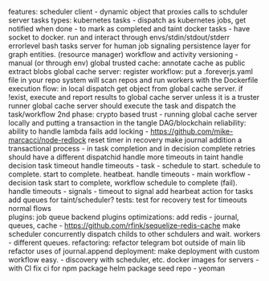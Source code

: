 features:
	scheduler client - dynamic object that proxies calls to schduler server
	tasks types:
		kubernetes tasks - dispatch as kubernetes jobs, get notified when done - to mark as completed and taint
		docker tasks - have socket to docker. run and interact through envs/stdin/stdout/stderr errorlevel
		bash tasks
	server for human job signaling
	persistence layer for graph entities. (resource manager)
	workflow and activity versioning - manual (or through env)
	global trusted cache:
		annotate cache as public
		extract blobs
		global cache server:
			register workflow:
				put a .foreverjs.yaml file in your repo
				system will scan repos and run workers with the Dockerfile
			execution flow:
				in local dispatch
				get object from global cache server. 
				if !exist, execute and report results to global cache server unless it is a truster runner
				global cache server should execute the task and dispatch the task/workflow
				2nd phase: crypto based trust - running global cache server locally and putting a transaction in the tangle DAG/blockchain
reliability:
	ability to handle lambda fails
	add locking - https://github.com/mike-marcacci/node-redlock
	reset timer in recovery
	make journal addition a transactional process - in task completion and in decision complete
	retries should have a different dispatchid
	handle more timeouts in taint
	handle decision task timeout
	handle timeouts - task - schedule to start. schedule to complete. start to complete. heatbeat.
	handle timeouts - main workflow - decision task start to complete, workflow schedule to complete (fail).
	handle timeouts - signals - timeout to signal
	add hearbeat action for tasks
	add queues for taint/scheduler?
tests:
	test for recovery
	test for timeouts
	normal flows	
plugins:
	job queue backend plugins
optimizations:
	add redis - journal, queues, cache - https://github.com/rfink/sequelize-redis-cache
	make scheduler concurrently dispatch childs to other schdulers and wait.
	workers - different queues.
refactoring:
	refactor telegram bot outside of main lib
	refactor uses of journal.append
deployment:
	make deployment with custom workflow easy. - discovery with scheduler, etc.
	docker images for servers - with CI
	fix ci for npm package
	helm package
	seed repo - yeoman
	
	
